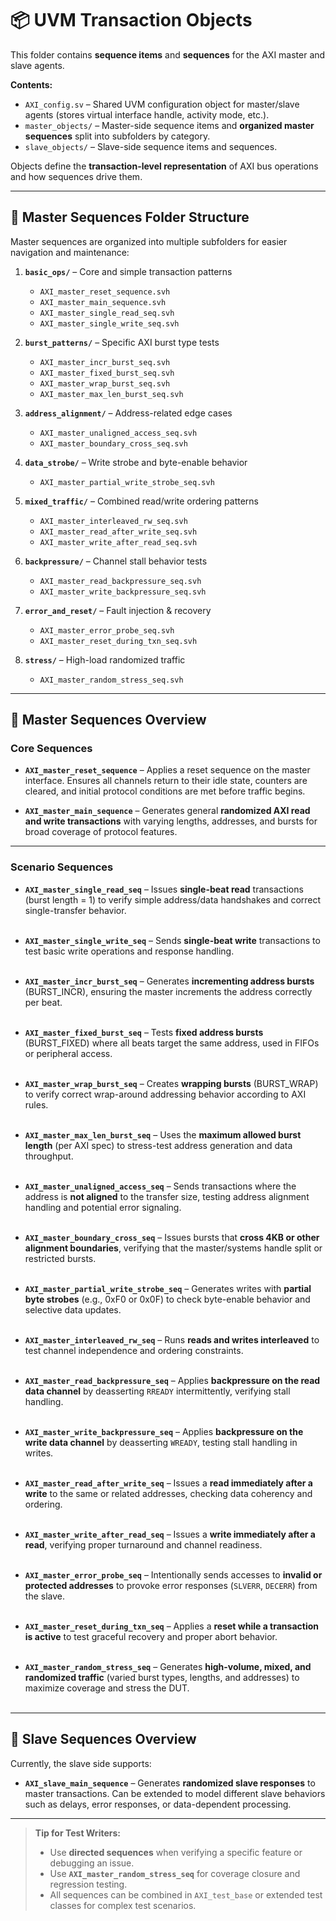 # 📦 UVM Transaction Objects

This folder contains **sequence items** and **sequences** for the AXI master and slave agents.

**Contents:**
- `AXI_config.sv` – Shared UVM configuration object for master/slave agents (stores virtual interface handle, activity mode, etc.).
- `master_objects/` – Master-side sequence items and **organized master sequences** split into subfolders by category.
- `slave_objects/` – Slave-side sequence items and sequences.

Objects define the **transaction-level representation** of AXI bus operations and how sequences drive them.

---

## 📂 Master Sequences Folder Structure

Master sequences are organized into multiple subfolders for easier navigation and maintenance:

1. **`basic_ops/`** – Core and simple transaction patterns  
   - `AXI_master_reset_sequence.svh`  
   - `AXI_master_main_sequence.svh`  
   - `AXI_master_single_read_seq.svh`  
   - `AXI_master_single_write_seq.svh`  

2. **`burst_patterns/`** – Specific AXI burst type tests  
   - `AXI_master_incr_burst_seq.svh`  
   - `AXI_master_fixed_burst_seq.svh`  
   - `AXI_master_wrap_burst_seq.svh`  
   - `AXI_master_max_len_burst_seq.svh`  

3. **`address_alignment/`** – Address-related edge cases  
   - `AXI_master_unaligned_access_seq.svh`  
   - `AXI_master_boundary_cross_seq.svh`  

4. **`data_strobe/`** – Write strobe and byte-enable behavior  
   - `AXI_master_partial_write_strobe_seq.svh`  

5. **`mixed_traffic/`** – Combined read/write ordering patterns  
   - `AXI_master_interleaved_rw_seq.svh`  
   - `AXI_master_read_after_write_seq.svh`  
   - `AXI_master_write_after_read_seq.svh`  

6. **`backpressure/`** – Channel stall behavior tests  
   - `AXI_master_read_backpressure_seq.svh`  
   - `AXI_master_write_backpressure_seq.svh`  

7. **`error_and_reset/`** – Fault injection & recovery  
   - `AXI_master_error_probe_seq.svh`  
   - `AXI_master_reset_during_txn_seq.svh`  

8. **`stress/`** – High-load randomized traffic  
   - `AXI_master_random_stress_seq.svh`  

---

## 📜 Master Sequences Overview

### **Core Sequences**
- **`AXI_master_reset_sequence`** – Applies a reset sequence on the master interface. Ensures all channels return to their idle state, counters are cleared, and initial protocol conditions are met before traffic begins.

- **`AXI_master_main_sequence`** – Generates general **randomized AXI read and write transactions** with varying lengths, addresses, and bursts for broad coverage of protocol features.

---

### **Scenario Sequences**

- **`AXI_master_single_read_seq`** – Issues **single-beat read** transactions (burst length = 1) to verify simple address/data handshakes and correct single-transfer behavior.<br><br>

- **`AXI_master_single_write_seq`** – Sends **single-beat write** transactions to test basic write operations and response handling.<br><br>

- **`AXI_master_incr_burst_seq`** – Generates **incrementing address bursts** (BURST_INCR), ensuring the master increments the address correctly per beat.<br><br>

- **`AXI_master_fixed_burst_seq`** – Tests **fixed address bursts** (BURST_FIXED) where all beats target the same address, used in FIFOs or peripheral access.<br><br>

- **`AXI_master_wrap_burst_seq`** – Creates **wrapping bursts** (BURST_WRAP) to verify correct wrap-around addressing behavior according to AXI rules.<br><br>

- **`AXI_master_max_len_burst_seq`** – Uses the **maximum allowed burst length** (per AXI spec) to stress-test address generation and data throughput.<br><br>

- **`AXI_master_unaligned_access_seq`** – Sends transactions where the address is **not aligned** to the transfer size, testing address alignment handling and potential error signaling.<br><br>

- **`AXI_master_boundary_cross_seq`** – Issues bursts that **cross 4KB or other alignment boundaries**, verifying that the master/systems handle split or restricted bursts.<br><br>

- **`AXI_master_partial_write_strobe_seq`** – Generates writes with **partial byte strobes** (e.g., 0xF0 or 0x0F) to check byte-enable behavior and selective data updates.<br><br>

- **`AXI_master_interleaved_rw_seq`** – Runs **reads and writes interleaved** to test channel independence and ordering constraints.<br><br>

- **`AXI_master_read_backpressure_seq`** – Applies **backpressure on the read data channel** by deasserting `RREADY` intermittently, verifying stall handling.<br><br>

- **`AXI_master_write_backpressure_seq`** – Applies **backpressure on the write data channel** by deasserting `WREADY`, testing stall handling in writes.<br><br>

- **`AXI_master_read_after_write_seq`** – Issues a **read immediately after a write** to the same or related addresses, checking data coherency and ordering.<br><br>

- **`AXI_master_write_after_read_seq`** – Issues a **write immediately after a read**, verifying proper turnaround and channel readiness.<br><br>

- **`AXI_master_error_probe_seq`** – Intentionally sends accesses to **invalid or protected addresses** to provoke error responses (`SLVERR`, `DECERR`) from the slave.<br><br>

- **`AXI_master_reset_during_txn_seq`** – Applies a **reset while a transaction is active** to test graceful recovery and proper abort behavior.<br><br>

- **`AXI_master_random_stress_seq`** – Generates **high-volume, mixed, and randomized traffic** (varied burst types, lengths, and addresses) to maximize coverage and stress the DUT.<br><br>

---

## 📜 Slave Sequences Overview
Currently, the slave side supports:
- **`AXI_slave_main_sequence`** – Generates **randomized slave responses** to master transactions. Can be extended to model different slave behaviors such as delays, error responses, or data-dependent processing.

---

> **Tip for Test Writers:**  
> - Use **directed sequences** when verifying a specific feature or debugging an issue.  
> - Use **`AXI_master_random_stress_seq`** for coverage closure and regression testing.  
> - All sequences can be combined in `AXI_test_base` or extended test classes for complex test scenarios.
